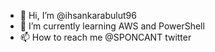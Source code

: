 - 👋 Hi, I’m @ihsankarabulut96
- 🌱 I’m currently learning AWS and PowerShell
- 📫 How to reach me @SPONCANT twitter

<!---
ihsankarabulut96/ihsankarabulut96 is a ✨ special ✨ repository because its `README.md` (this file) appears on your GitHub profile.
You can click the Preview link to take a look at your changes.
--->

